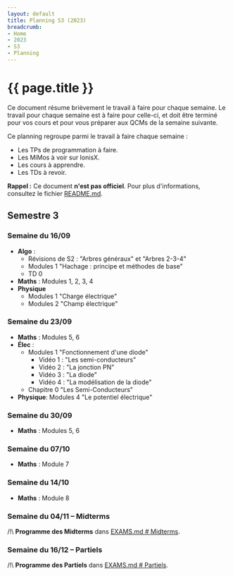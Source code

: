 ```yaml
---
layout: default
title: Planning S3 (2023)
breadcrumb:
- Home
- 2023
- S3
- Planning
---
```


# {{ page.title }}

Ce document résume brièvement le travail à faire pour chaque semaine.
Le travail pour chaque semaine est à faire pour celle-ci, et doit être terminé pour vos cours et pour vous préparer aux QCMs de la semaine suivante.

Ce planning regroupe parmi le travail à faire chaque semaine :
- Les TPs de programmation à faire.
- Les MiMos à voir sur IonisX.
- Les cours à apprendre.
- Les TDs à revoir.

**Rappel :** Ce document **n'est pas officiel**.
Pour plus d'informations, consultez le fichier [README.md](../../README.md).


## Semestre 3

### Semaine du 16/09

- **Algo** :
	- Révisions de S2 : "Arbres généraux" et "Arbres 2-3-4"
	- Modules 1 "Hachage : principe et méthodes de base"
	- TD 0
- **Maths** : Modules 1, 2, 3, 4
- **Physique**
	- Modules 1 "Charge électrique"
	- Modules 2 "Champ électrique"

### Semaine du 23/09

- **Maths** : Modules 5, 6
- **Élec** :
	- Modules 1 "Fonctionnement d'une diode"
		- Vidéo 1 : "Les semi-conducteurs"
		- Vidéo 2 : "La jonction PN"
		- Vidéo 3 : "La diode"
		- Vidéo 4 : "La modélisation de la diode"
	- Chapitre 0 "Les Semi-Conducteurs"
- **Physique**: Modules 4 "Le potentiel électrique"

### Semaine du 30/09

- **Maths** : Modules 5, 6

### Semaine du 07/10

- **Maths** : Module 7

### Semaine du 14/10

- **Maths** : Module 8

### Semaine du 04/11 – Midterms

/!\ **Programme des Midterms** dans [EXAMS.md # Midterms](EXAMS.md#midterms).

### Semaine du 16/12 – Partiels

/!\ **Programme des Partiels** dans [EXAMS.md # Partiels](EXAMS.md#partiels).
